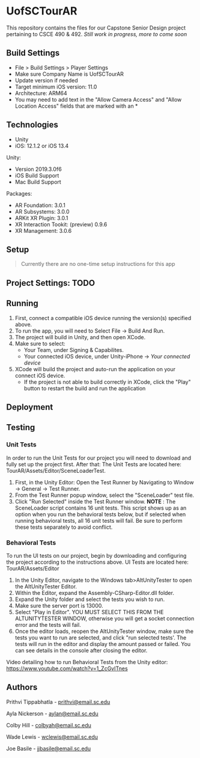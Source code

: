 
# UofSCTourAR
This repository contains the files for our Capstone Senior Design project pertaining to CSCE 490 & 492.
*Still work in progress, more to come soon*

## Build Settings
 - File > Build Settings > Player Settings 
 - Make sure Company Name is UofSCTourAR
 - Update version if needed
 - Target minimum iOS version: 11.0 
 - Architecture: ARM64
 - You may need to add text in the "Allow Camera Access" and "Allow Location Access" fields that are marked with an *
 
 

## Technologies
  - Unity
  - iOS: 12.1.2 or iOS 13.4

Unity: 
  - Version 2019.3.0f6
  - iOS Build Support
  - Mac Build Support

Packages: 
  - AR Foundation: 3.0.1
  - AR Subsystems: 3.0.0
  - ARKit XR Plugin: 3.0.1
  - XR Interaction Tookit: (preview) 0.9.6
  - XR Management: 3.0.6
 
 
## Setup
 > Currently there are no one-time setup instructions for this app
 
## Project Settings: TODO

 

## Running
 1. First, connect a compatible iOS device running the version(s) specified above.
 2. To run the app, you will need to Select File -> Build And Run.
 3. The project will build in Unity, and then open XCode. 
 4. Make sure to select:
    - Your Team, under Signing & Capabilites.
    - Your connected iOS device, under Unity-iPhone -> *Your connected device*
 5. XCode will build the project and auto-run the application on your connect iOS device.
    - If the project is not able to build correctly in XCode, click the "Play" button to restart the build and run the application
 
## Deployment
 
## Testing

### Unit Tests
In order to run the Unit Tests for our project you will need to download and fully set up the project first. After that:
The Unit Tests are located here: TourAR/Assets/Editor/SceneLoaderTest.
 1. First, in the Unity Editor: Open the Test Runner by Navigating to Window -> General -> Test Runner.
 2. From the Test Runner popup window, select the "SceneLoader" test file.
 3. Click "Run Selected" inside the Test Runner window.
 **NOTE** : The SceneLoader script contains 16 unit tests. This script shows up as an option when you run the behavioral tests below, but if selected when running behavioral tests, all 16 unit tests will fail. Be sure to perform these tests separately to avoid conflict.
 
### Behavioral Tests
To run the UI tests on our project, begin by downloading and configuring the project according to the instructions above. 
UI Tests are located here: TourAR/Assets/Editor
 1. In the Unity Editor, navigate to the Windows tab>AltUnityTester to open the AltUnityTester Editor. 
 2. Within the Editor, expand the Assembly-CSharp-Editor.dll folder. 
 3. Expand the Unity folder and select the tests you wish to run. 
 4. Make sure the server port is 13000.
 5. Select "Play in Editor". YOU MUST SELECT THIS FROM THE ALTUNITYTESTER WINDOW, otherwise you will get a socket connection error and the tests will fail.
 6. Once the editor loads, reopen the AltUnityTester window, make sure the tests you want to run are selected, and click "run selected tests'. The tests will run in the editor and display the amount passed or failed. You can see details in the console after closing the editor.
 
 Video detailing how to run Behavioral Tests from the Unity editor: https://www.youtube.com/watch?v=1_ZcGvITnes 
 
## Authors
 
  Prithvi Tippabhatla - prithvi@email.sc.edu

  Ayla Nickerson - aylan@email.sc.edu

  Colby Hill - colbyah@email.sc.edu

  Wade Lewis - wclewis@email.sc.edu

  Joe Basile - jjbasile@email.sc.edu


